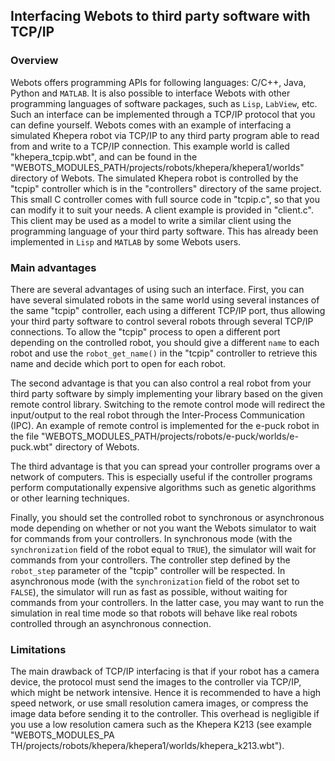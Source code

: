 ## Interfacing Webots to third party software with TCP/IP

### Overview

Webots offers programming APIs for following languages: C/C++, Java, Python and
`MATLAB`. It is also possible to interface Webots with other programming
languages of software packages, such as `Lisp`, `LabView`, etc. Such an
interface can be implemented through a TCP/IP protocol that you can define
yourself. Webots comes with an example of interfacing a simulated Khepera robot
via TCP/IP to any third party program able to read from and write to a TCP/IP
connection. This example world is called "khepera\_tcpip.wbt", and can be found
in the "WEBOTS\_MODULES\_PATH/projects/robots/khepera/khepera1/worlds" directory
of Webots. The simulated Khepera robot is controlled by the "tcpip" controller
which is in the "controllers" directory of the same project. This small C
controller comes with full source code in "tcpip.c", so that you can modify it
to suit your needs. A client example is provided in "client.c". This client may
be used as a model to write a similar client using the programming language of
your third party software. This has already been implemented in `Lisp` and
`MATLAB` by some Webots users.

### Main advantages

There are several advantages of using such an interface. First, you can have
several simulated robots in the same world using several instances of the same
"tcpip" controller, each using a different TCP/IP port, thus allowing your third
party software to control several robots through several TCP/IP connections. To
allow the "tcpip" process to open a different port depending on the controlled
robot, you should give a different `name` to each robot and use the
`robot_get_name()` in the "tcpip" controller to retrieve this name and decide
which port to open for each robot.

The second advantage is that you can also control a real robot from your third
party software by simply implementing your library based on the given remote
control library. Switching to the remote control mode will redirect the
input/output to the real robot through the Inter-Process Communication (IPC). An
example of remote control is implemented for the e-puck robot in the file
"WEBOTS\_MODULES\_PATH/projects/robots/e-puck/worlds/e-puck.wbt" directory of
Webots.

The third advantage is that you can spread your controller programs over a
network of computers. This is especially useful if the controller programs
perform computationally expensive algorithms such as genetic algorithms or other
learning techniques.

Finally, you should set the controlled robot to synchronous or asynchronous mode
depending on whether or not you want the Webots simulator to wait for commands
from your controllers. In synchronous mode (with the `synchronization` field of
the robot equal to `TRUE`), the simulator will wait for commands from your
controllers. The controller step defined by the `robot_step` parameter of the
"tcpip" controller will be respected. In asynchronous mode (with the
`synchronization` field of the robot set to `FALSE`), the simulator will run as
fast as possible, without waiting for commands from your controllers. In the
latter case, you may want to run the simulation in real time mode so that robots
will behave like real robots controlled through an asynchronous connection.

### Limitations

The main drawback of TCP/IP interfacing is that if your robot has a camera
device, the protocol must send the images to the controller via TCP/IP, which
might be network intensive. Hence it is recommended to have a high speed
network, or use small resolution camera images, or compress the image data
before sending it to the controller. This overhead is negligible if you use a
low resolution camera such as the Khepera K213 (see example "WEBOTS\_MODULES\_PA
TH/projects/robots/khepera/khepera1/worlds/khepera\_k213.wbt").

